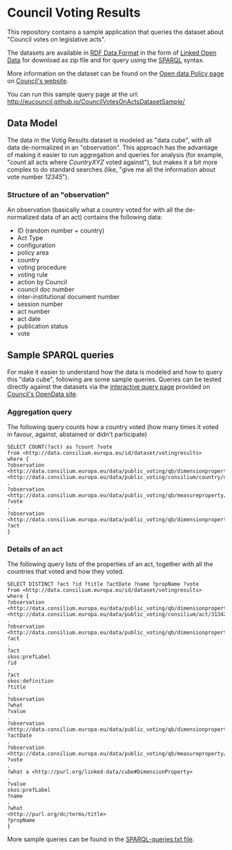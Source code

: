 # Council Voting Results

This repository contains a sample application that queries the dataset about "Council votes on legislative acts".

The datasets are available in [RDF Data Format](http://en.wikipedia.org/wiki/Resource_Description_Framework) in the form of [Linked Open Data](http://en.wikipedia.org/wiki/Linked_data) for download as zip file and for query using the [SPARQL](https://en.wikipedia.org/wiki/SPARQL) syntax.

More information on the dataset can be found on the [Open data Policy page](http://www.consilium.europa.eu/en/general-secretariat/corporate-policies/transparency/open-data/ "Open data") on [Council's website](http://www.consilium.europa.eu/).

You can run this sample query page at the url: http://eucouncil.github.io/CouncilVotesOnActsDatasetSample/

## Data Model

The data in the Votig Results dataset is modeled as "data cube", with all data de-normalized in an "observation". This approach has the advantage of making it easier to run aggregation and queries for analysis (for example, "count all acts where _CountryXYZ_ voted against"), but makes it a bit more complex to do standard searches (like, "give me all the information about vote number _12345_").

### Structure of an "observation"

An observation (basically what a country voted for with all the de-normalized data of an act) contains the following data:

 * ID (random number + country)
 * Act Type
 * configuration
 * policy area
 * country
 * voting procedure
 * voting rule
 * action by Council
 * council doc number
 * inter-institutional document number
 * session number
 * act number
 * act date
 * publication status
 * vote

## Sample SPARQL queries

For make it easier to understand how the data is modeled and how to query this "data cube", following are some sample queries. Queries can be tested directly against the datasets via the [interactive query page](http://data.consilium.europa.eu/sparql) provided on [Council's OpenData site](http://data.consilium.europa.eu/).

### Aggregation query

The following query counts how a country voted (how many times it voted in favour, against, abstained or didn't participate)

```
SELECT COUNT(?act) as ?count ?vote
from <http://data.consilium.europa.eu/id/dataset/votingresults>
where {
?observation
<http://data.consilium.europa.eu/data/public_voting/qb/dimensionproperty/country>
<http://data.consilium.europa.eu/data/public_voting/consilium/country/uk>
.
?observation
<http://data.consilium.europa.eu/data/public_voting/qb/measureproperty/vote>
?vote
.
?observation
<http://data.consilium.europa.eu/data/public_voting/qb/dimensionproperty/act>
?act
}
```

### Details of an act

The following query lists of the properties of an act, together with all the countries that voted and how they voted.

```
SELECT DISTINCT ?act ?id ?title ?actDate ?name ?propName ?vote
from <http://data.consilium.europa.eu/id/dataset/votingresults>
where {
?observation
<http://data.consilium.europa.eu/data/public_voting/qb/dimensionproperty/act>
<http://data.consilium.europa.eu/data/public_voting/consilium/act/31342>
.
?observation
<http://data.consilium.europa.eu/data/public_voting/qb/dimensionproperty/act>
?act
.
?act
skos:prefLabel
?id
.
?act
skos:definition
?title
.
?observation
?what
?value
.
?observation
<http://data.consilium.europa.eu/data/public_voting/qb/dimensionproperty/actdate>
?actDate
.
?observation
<http://data.consilium.europa.eu/data/public_voting/qb/measureproperty/vote>
?vote
.
?what a <http://purl.org/linked-data/cube#DimensionProperty>
.
?value
skos:prefLabel
?name
.
?what
<http://purl.org/dc/terms/title>
?propName
}
```

More sample queries can be found in the [SPARQL-queries.txt file](SPARQL-queries.txt).

